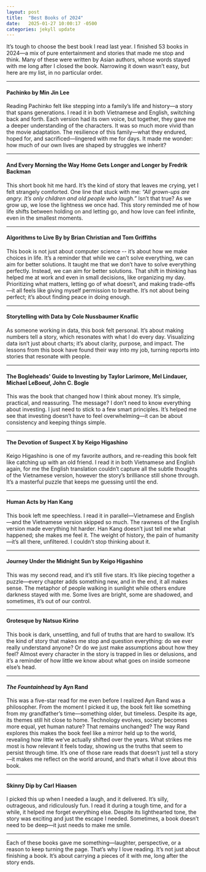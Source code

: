 ```yaml
---
layout: post
title:  "Best Books of 2024"
date:   2025-01-27 10:00:17 -0500
categories: jekyll update
---
```


It’s tough to choose the best book I read last year. I finished 53 books in 2024—a mix of pure entertainment and stories that made me stop and think. Many of these were written by Asian authors, whose words stayed with me long after I closed the book. Narrowing it down wasn’t easy, but here are my list, in no particular order.

---

#### **Pachinko** by Min Jin Lee
Reading Pachinko felt like stepping into a family’s life and history—a story that spans generations. I read it in both Vietnamese and English, switching back and forth. Each version had its own voice, but together, they gave me a deeper understanding of the characters. It was so much more vivid than the movie adaptation. The resilience of this family—what they endured, hoped for, and sacrificed—lingered with me for days. It made me wonder: how much of our own lives are shaped by struggles we inherit?

---

#### **And Every Morning the Way Home Gets Longer and Longer** by Fredrik Backman
This short book hit me hard. It’s the kind of story that leaves me crying, yet I felt strangely comforted. One line that stuck with me: *“All grown-ups are angry. It’s only children and old people who laugh.”* Isn’t that true? As we grow up, we lose the lightness we once had. This story reminded me of how life shifts between holding on and letting go, and how love can feel infinite, even in the smallest moments.

---

#### **Algorithms to Live By** by Brian Christian and Tom Griffiths
This book is not just about computer science -- it’s about how we make choices in life. It’s a reminder that while we can’t solve everything, we can aim for better solutions. It taught me that we don’t have to solve everything perfectly. Instead, we can aim for better solutions. That shift in thinking has helped me at work and even in small decisions, like organizing my day. Prioritizing what matters, letting go of what doesn’t, and making trade-offs—it all feels like giving myself permission to breathe. It’s not about being perfect; it’s about finding peace in doing enough.

---

#### **Storytelling with Data** by Cole Nussbaumer Knaflic
As someone working in data, this book felt personal. It’s about making numbers tell a story, which resonates with what I do every day. Visualizing data isn’t just about charts; it’s about clarity, purpose, and impact. The lessons from this book have found their way into my job, turning reports into stories that resonate with people.

---

#### **The Bogleheads' Guide to Investing** by Taylor Larimore, Mel Lindauer, Michael LeBoeuf, John C. Bogle
 
This was the book that changed how I think about money. It’s simple, practical, and reassuring. The message? I don’t need to know everything about investing. I just need to stick to a few smart principles. It’s helped me see that investing doesn’t have to feel overwhelming—it can be about consistency and keeping things simple.

---

#### **The Devotion of Suspect X** by Keigo Higashino
Keigo Higashino is one of my favorite authors, and re-reading this book felt like catching up with an old friend. I read it in both Vietnamese and English again, for me the English translation couldn’t capture all the subtle thoughts of the Vietnamese version, however the story’s brilliance still shone through. It’s a masterful puzzle that keeps me guessing until the end.

---

#### **Human Acts** by Han Kang
This book left me speechless. I read it in parallel—Vietnamese and English—and the Vietnamese version skipped so much. The rawness of the English version made everything hit harder. Han Kang doesn’t just tell me what happened; she makes me feel it. The weight of history, the pain of humanity—it’s all there, unfiltered. I couldn’t stop thinking about it.

---

#### **Journey Under the Midnight Sun** by Keigo Higashino
This was my second read, and it’s still five stars. It’s like piecing together a puzzle—every chapter adds something new, and in the end, it all makes sense. The metaphor of people walking in sunlight while others endure darkness stayed with me. Some lives are bright, some are shadowed, and sometimes, it’s out of our control.

---

#### **Grotesque** by Natsuo Kirino
This book is dark, unsettling, and full of truths that are hard to swallow. It’s the kind of story that makes me stop and question everything: do we ever really understand anyone? Or do we just make assumptions about how they feel? Almost every character in the story is trapped in lies or delusions, and it’s a reminder of how little we know about what goes on inside someone else’s head.

---

#### ***The Fountainhead*** by Ayn Rand
This was a five-star read for me even before I realized Ayn Rand was a philosopher. From the moment I picked it up, the book felt like something from my grandfather’s time—something older, but timeless. Despite its age, its themes still hit close to home. Technology evolves, society becomes more equal, yet human nature? That remains unchanged? The way Rand explores this makes the book feel like a mirror held up to the world, revealing how little we’ve actually shifted over the years. What strikes me most is how relevant it feels today, showing us the truths that seem to persist through time. It’s one of those rare reads that doesn’t just tell a story—it makes me reflect on the world around, and that’s what iI love about this book.

---
#### **Skinny Dip** by Carl Hiaasen
I picked this up when I needed a laugh, and it delivered. It’s silly, outrageous, and ridiculously fun. I read it during a tough time, and for a while, it helped me forget everything else. Despite its lighthearted tone, the story was exciting and just the escape I needed. Sometimes, a book doesn’t need to be deep—it just needs to make me smile.

---

Each of these books gave me something—laughter, perspective, or a reason to keep turning the page. That’s why I love reading. It’s not just about finishing a book. It’s about carrying a pieces of it with me, long after the story ends.

